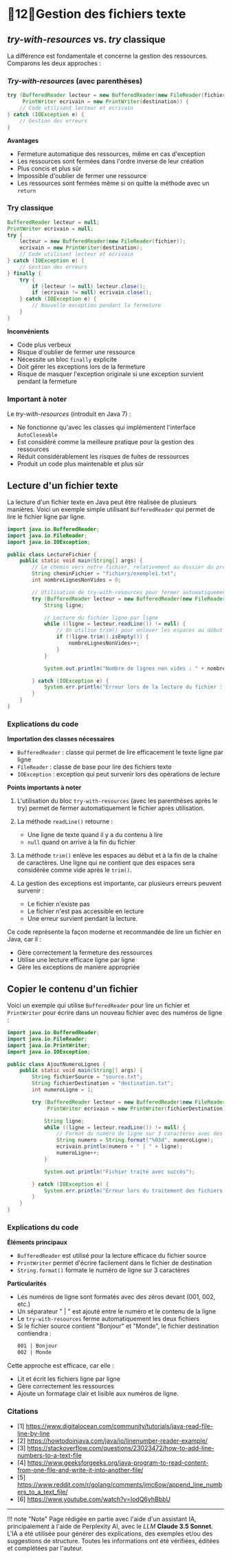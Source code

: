 # 🔸12🔸Gestion des fichiers texte

## *try-with-resources* vs. *try* classique

La différence est fondamentale et concerne la gestion des ressources. Comparons les deux approches :

### *Try-with-resources* (avec parenthèses)

```java
try (BufferedReader lecteur = new BufferedReader(new FileReader(fichier));
     PrintWriter ecrivain = new PrintWriter(destination)) {
    // Code utilisant lecteur et ecrivain
} catch (IOException e) {
    // Gestion des erreurs
}

```

**Avantages**

- Fermeture automatique des ressources, même en cas d'exception
- Les ressources sont fermées dans l'ordre inverse de leur création
- Plus concis et plus sûr
- Impossible d'oublier de fermer une ressource
- Les ressources sont fermées même si on quitte la méthode avec un `return`

### Try classique

```java
BufferedReader lecteur = null;
PrintWriter ecrivain = null;
try {
    lecteur = new BufferedReader(new FileReader(fichier));
    ecrivain = new PrintWriter(destination);
    // Code utilisant lecteur et ecrivain
} catch (IOException e) {
    // Gestion des erreurs
} finally {
    try {
        if (lecteur != null) lecteur.close();
        if (ecrivain != null) ecrivain.close();
    } catch (IOException e) {
        // Nouvelle exception pendant la fermeture
    }
}
```

**Inconvénients**

- Code plus verbeux
- Risque d'oublier de fermer une ressource
- Nécessite un bloc `finally` explicite
- Doit gérer les exceptions lors de la fermeture
- Risque de masquer l'exception originale si une exception survient pendant la fermeture

### Important à noter

Le *try-with-resources* (introduit en Java 7) :

- Ne fonctionne qu'avec les classes qui implémentent l'interface `AutoCloseable`
- Est considéré comme la meilleure pratique pour la gestion des ressources
- Réduit considérablement les risques de fuites de ressources
- Produit un code plus maintenable et plus sûr


## Lecture d'un fichier texte

La lecture d'un fichier texte en Java peut être réalisée de plusieurs manières. Voici un exemple simple utilisant
`BufferedReader` qui permet de lire le fichier ligne par ligne.

```java
import java.io.BufferedReader;
import java.io.FileReader;
import java.io.IOException;

public class LectureFichier {
    public static void main(String[] args) {
        // Le chemin vers notre fichier, relativement au dossier du projet ou au dossier courant
        String cheminFichier = "fichiers/exemple1.txt";
        int nombreLignesNonVides = 0;

        // Utilisation de try-with-resources pour fermer automatiquement les ressources
        try (BufferedReader lecteur = new BufferedReader(new FileReader(cheminFichier))) {
            String ligne;

            // Lecture du fichier ligne par ligne
            while ((ligne = lecteur.readLine()) != null) {
                // On utilise trim() pour enlever les espaces au début et à la fin
                if (!ligne.trim().isEmpty()) {
                    nombreLignesNonVides++;
                }
            }

            System.out.println("Nombre de lignes non vides : " + nombreLignesNonVides);

        } catch (IOException e) {
            System.err.println("Erreur lors de la lecture du fichier : " + e.getMessage());
        }
    }
}
```

### Explications du code

**Importation des classes nécessaires**

- `BufferedReader` : classe qui permet de lire efficacement le texte ligne par ligne
- `FileReader` : classe de base pour lire des fichiers texte
- `IOException` : exception qui peut survenir lors des opérations de lecture

**Points importants à noter**

1. L'utilisation du bloc `try-with-resources` (avec les parenthèses après le try) permet de fermer automatiquement le
   fichier après utilisation.

2. La méthode `readLine()` retourne :
    - Une ligne de texte quand il y a du contenu à lire
    - `null` quand on arrive à la fin du fichier

3. La méthode `trim()` enlève les espaces au début et à la fin de la chaîne de caractères. Une ligne qui ne contient que
   des espaces sera considérée comme vide après le `trim()`.

4. La gestion des exceptions est importante, car plusieurs erreurs peuvent survenir :
    - Le fichier n'existe pas
    - Le fichier n'est pas accessible en lecture
    - Une erreur survient pendant la lecture.

Ce code représente la façon moderne et recommandée de lire un fichier en Java, car il :

- Gère correctement la fermeture des ressources
- Utilise une lecture efficace ligne par ligne
- Gère les exceptions de manière appropriée

## Copier le contenu d'un fichier

Voici un exemple qui utilise `BufferedReader` pour lire un fichier et `PrintWriter` pour écrire dans un nouveau fichier
avec des numéros de ligne :

```java
import java.io.BufferedReader;
import java.io.FileReader;
import java.io.PrintWriter;
import java.io.IOException;

public class AjoutNumeroLignes {
    public static void main(String[] args) {
        String fichierSource = "source.txt";
        String fichierDestination = "destination.txt";
        int numeroLigne = 1;

        try (BufferedReader lecteur = new BufferedReader(new FileReader(fichierSource));
             PrintWriter ecrivain = new PrintWriter(fichierDestination)) {

            String ligne;
            while ((ligne = lecteur.readLine()) != null) {
                // Format du numéro de ligne sur 3 caractères avec des zéros devant
                String numero = String.format("%03d", numeroLigne);
                ecrivain.println(numero + " | " + ligne);
                numeroLigne++;
            }

            System.out.println("Fichier traité avec succès");

        } catch (IOException e) {
            System.err.println("Erreur lors du traitement des fichiers : " + e.getMessage());
        }
    }
}
```

### Explications du code

**Éléments principaux**

- `BufferedReader` est utilisé pour la lecture efficace du fichier source
- `PrintWriter` permet d'écrire facilement dans le fichier de destination
- `String.format()` formate le numéro de ligne sur 3 caractères

**Particularités**

- Les numéros de ligne sont formatés avec des zéros devant (001, 002, etc.)
- Un séparateur " | " est ajouté entre le numéro et le contenu de la ligne
- Le `try-with-resources` ferme automatiquement les deux fichiers
- Si le fichier source contient "Bonjour" et "Monde", le fichier destination contiendra :
  ```txt
  001 | Bonjour
  002 | Monde
  ```

Cette approche est efficace, car elle :

- Lit et écrit les fichiers ligne par ligne
- Gère correctement les ressources
- Ajoute un formatage clair et lisible aux numéros de ligne.

### Citations

- [1] https://www.digitalocean.com/community/tutorials/java-read-file-line-by-line
- [2] https://howtodoinjava.com/java/io/linenumber-reader-example/
- [3] https://stackoverflow.com/questions/23023472/how-to-add-line-numbers-to-a-text-file
- [4] https://www.geeksforgeeks.org/java-program-to-read-content-from-one-file-and-write-it-into-another-file/
- [5] https://www.reddit.com/r/golang/comments/jmc6ow/append_line_numbers_to_a_text_file/
- [6] https://www.youtube.com/watch?v=IodQ6yhBbbU



-------

!!! note "Note"
      Page rédigée en partie avec l'aide d'un assistant IA, principalement à l'aide de Perplexity AI, avec le *LLM*
      **Claude 3.5 Sonnet**. L'IA a été utilisée pour générer des explications, des exemples et/ou des suggestions de
      structure. Toutes les informations ont été vérifiées, éditées et complétées par l'auteur.